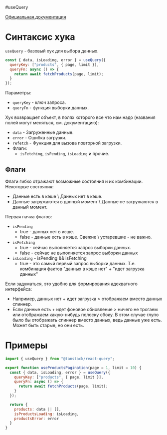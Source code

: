 #useQuery

[Официальная документация](https://tanstack.com/query/v5/docs/framework/react/reference/useQuery)

# Синтаксис хука

`useQuery` - базовый хук для выбора данных.

```javascript
const { data, isLoading, error } = useQuery({
  queryKey: ["products", { page, limit }],
  queryFn: async () => {
    return await fetchProducts(page, limit);
  }
});
```

Параметры:
- `queryKey` - ключ запроса.
- `queryFn` - функция выборки данных.

Хук возвращает объект, в полях которого все что нам надо (названия полей могут меняться, см. документацию):
- `data` - Загруженные данные.
- `error` - Ошибка загрузки.
- `refetch` - Функция для вызова повторной загрузки.
- Флаги:
	- `isFetching`, `isPending`, `isLoading` и прочие.

## Флаги
Флаги гибко отражают возможные состояния и их комбинации. Некоторые состояния:
- Данные есть в кэше \ Данных нет в кэше.
- Данные загружаются в данный момент \ Данные не загружаются в данный момент.

Первая пачка флагов:
- `isPending`
	- true - данных нет в кэше.
	- false - данные есть в кэше. Свежие \ устаревшие - не важно.
- `isFetching`
	- true - сейчас выполняется запрос выборки данных.
	- false - сейчас не выполняется запрос выборки данных
- `isLoading` - isPending && isFetching
	- true - это самый первый запрос выборки данных. Т.е. комбинация фактов "данных в кэше нет" + "идет загрузка данных"

Если задуматься, это удобно для формирования адекватного интерфейса:
- Например, данных нет + идет загрузка > отображаем вместо данных спиннер.
- Если данные есть + идет фоновое обновление > ничего не трогаем или отображаем какую-нибудь полоску сбоку. В этом случае глупо было бы отображать спиннер вместо данных, ведь данные уже есть. Может быть старые, но они есть.


# Примеры

```jsx
import { useQuery } from "@tanstack/react-query";

export function useProductsPagination(page = 1, limit = 10) {
  const { data, isLoading, error } = useQuery({
    queryKey: ["products", { page, limit }],
    queryFn: async () => {
      return await fetchProducts(page, limit);
    }
  });

  return {
    products: data || [],
    isProductsLoading: isLoading,
    productsError: error
  }
}
```